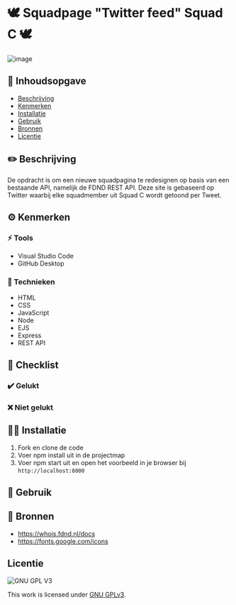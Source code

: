 # 🕊️ Squadpage "Twitter feed" Squad C 🕊️

![image](https://user-images.githubusercontent.com/112856292/220222036-b5a55526-afbc-4cd6-a052-89d5a38a8c4d.png)


## 🌊 Inhoudsopgave

- [Beschrijving](#beschrijving)
- [Kenmerken](#kenmerken)
- [Installatie](#installatie)
- [Gebruik](#gebruik)
- [Bronnen](#bronnen)
- [Licentie](#licentie)

## ✏️ Beschrijving
De opdracht is om een nieuwe squadpagina te redesignen op basis van een bestaande API, namelijk de FDND REST API.
Deze site is gebaseerd op Twitter waarbij elke squadmember uit Squad C wordt getoond per Tweet.

## ⚙️ Kenmerken

### ⚡ Tools
* Visual Studio Code
* GitHub Desktop 

### 💃 Technieken
* HTML
* CSS
* JavaScript
* Node
* EJS
* Express
* REST API

## 💯 Checklist
### ✔️ Gelukt
### ❌ Niet gelukt

## 💅🏻 Installatie

1. Fork en clone de code
2. Voer npm install uit in de projectmap
3. Voer npm start uit en open het voorbeeld in je browser bij ``http://localhost:8000``

## 🗿 Gebruik

## 💌 Bronnen

* https://whois.fdnd.nl/docs
* https://fonts.google.com/icons

## Licentie

![GNU GPL V3](https://www.gnu.org/graphics/gplv3-127x51.png)

This work is licensed under [GNU GPLv3](./LICENSE).
